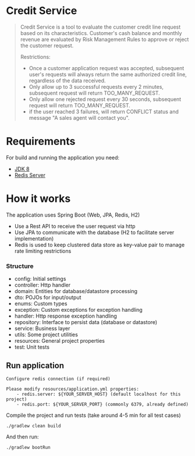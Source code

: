 # Credit Service

> Credit Service is a tool to evaluate the customer credit line request based on its characteristics.
> Customer's cash balance and monthly revenue are evaluated by Risk Management Rules to approve or reject the customer request.
>
> Restrictions:
> * Once a customer application request was accepted, subsequent user's requests will always return the same authorized credit line, regardless of the data received.
> * Only allow up to 3 successful requests every 2 minutes, subsequent request will return TOO_MANY_REQUEST.
> * Only allow one rejected request every 30 seconds, subsequent request will return TOO_MANY_REQUEST.
> * if the user reached 3 failures, will return CONFLICT status and message "A sales agent will contact you".

# Requirements

For build and running the application you need:

- [JDK 8](https://www.oracle.com/mx/java/technologies/javase/javase-jdk8-downloads.html)
- [Redis Server](https://redis.io/download)

# How it works

The application uses Spring Boot (Web, JPA, Redis, H2)

* Use a Rest API to receive the user request via http
* Use JPA to communicate with the database (H2 to facilitate server implementation)
* Redis is used to keep clustered data store as key-value pair to manage rate limiting restrictions

### Structure

* config: Initial settings
* controller: Http handler
* domain: Entities for database/datastore processing
* dto: POJOs for input/output
* enums: Custom types
* exception: Custom exceptions for exception handling
* handler: Http response exception handling
* repository: Interface to persist data (database or datastore)
* service: Business layer
* utils: Some project utilities
* resources: General project properties
* test: Unit tests

## Run application

    Configure redis connection (if required)

    Please modify resources/application.yml properties:
        - redis.server: ${YOUR_SERVER_HOST} (default localhost for this project)
        - redis.port: ${YOUR_SERVER_PORT} (commonly 6379, already defined)

Compile the project and run tests (take around 4-5 min for all test cases)

    ./gradlew clean build

And then run:

    ./gradlew bootRun